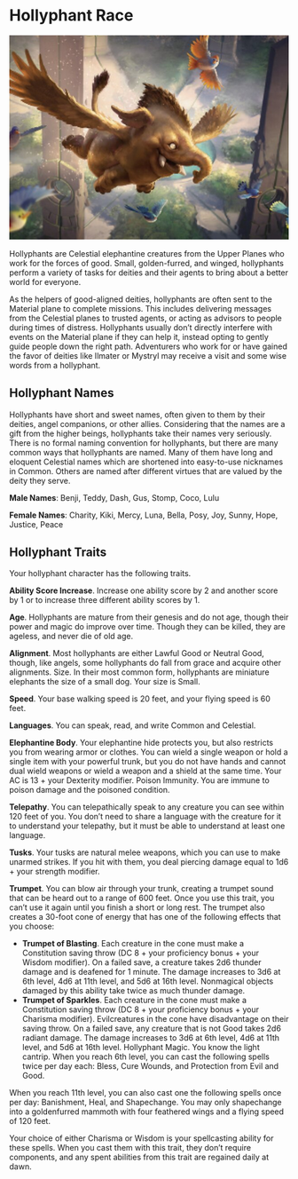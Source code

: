 # Hollyphant Race

![hollyphant](/images/hollyphant.jpg "Hollyphant")


Hollyphants are Celestial elephantine creatures from the
Upper Planes who work for the forces of good. Small,
golden-furred, and winged, hollyphants perform a variety
of tasks for deities and their agents to bring about a
better world for everyone.

As the helpers of good-aligned deities, hollyphants are
often sent to the Material plane to complete missions.
This includes delivering messages from the Celestial
planes to trusted agents, or acting as advisors to people
during times of distress. Hollyphants usually don’t
directly interfere with events on the Material plane if they
can help it, instead opting to gently guide people down
the right path. Adventurers who work for or have gained
the favor of deities like Ilmater or Mystryl may receive a
visit and some wise words from a hollyphant.

## Hollyphant Names
Hollyphants have short and sweet names, often given to
them by their deities, angel companions, or other allies.
Considering that the names are a gift from the higher
beings, hollyphants take their names very seriously.
There is no formal naming convention for hollyphants,
but there are many common ways that hollyphants are
named. Many of them have long and eloquent Celestial
names which are shortened into easy-to-use nicknames
in Common. Others are named after different virtues that
are valued by the deity they serve.

**Male Names**: Benji, Teddy, Dash, Gus, Stomp, Coco, Lulu

**Female Names**: Charity, Kiki, Mercy, Luna, Bella, Posy,
Joy, Sunny, Hope, Justice, Peace

## Hollyphant Traits
Your hollyphant character has the following traits.

**Ability Score Increase**. Increase one ability score by
2 and another score by 1 or to increase three different
ability scores by 1.

**Age**. Hollyphants are mature from their genesis and do
not age, though their power and magic do improve over
time. Though they can be killed, they are ageless, and
never die of old age.

**Alignment**. Most hollyphants are either Lawful Good or
Neutral Good, though, like angels, some hollyphants do
fall from grace and acquire other alignments.
Size. In their most common form, hollyphants are
miniature elephants the size of a small dog. Your
size is Small.

**Speed**. Your base walking speed is 20 feet, and your
flying speed is 60 feet.

**Languages**. You can speak, read, and write Common
and Celestial.

**Elephantine Body**. Your elephantine hide protects you,
but also restricts you from wearing armor or clothes. You
can wield a single weapon or hold a single item with your
powerful trunk, but you do not have hands and cannot
dual wield weapons or wield a weapon and a shield at the
same time. Your AC is 13 + your Dexterity modifier.
Poison Immunity. You are immune to poison damage
and the poisoned condition.

**Telepathy**. You can telepathically speak to any creature
you can see within 120 feet of you. You don’t need to
share a language with the creature for it to understand
your telepathy, but it must be able to understand at least
one language.

**Tusks**. Your tusks are natural melee weapons, which
you can use to make unarmed strikes. If you hit with
them, you deal piercing damage equal to 1d6 + your
strength modifier.

**Trumpet**. You can blow air through your trunk, creating
a trumpet sound that can be heard out to a range of 600
feet. Once you use this trait, you can’t use it again until
you finish a short or long rest. The trumpet also creates
a 30-foot cone of energy that has one of the following
effects that you choose:

- **Trumpet of Blasting**. Each creature in the cone must make a Constitution saving throw (DC 8 + your proficiency bonus + your Wisdom modifier). On a failed save, a creature takes 2d6 thunder damage and is deafened for 1 minute. The damage increases to 3d6 at
6th level, 4d6 at 11th level, and 5d6 at 16th level. Nonmagical objects damaged by this ability take twice as much thunder damage.
- **Trumpet of Sparkles**. Each creature in the cone must make a Constitution saving throw (DC 8 + your proficiency bonus + your Charisma modifier). Evilcreatures in the cone have disadvantage on their saving
throw. On a failed save, any creature that is not Good takes 2d6 radiant damage. The damage increases to 3d6 at 6th level, 4d6 at 11th level, and 5d6 at 16th level. Hollyphant Magic. You know the light cantrip. When you
reach 6th level, you can cast the following spells twice per day each: Bless, Cure Wounds, and Protection from Evil and Good.

When you reach 11th level, you can also cast one the
following spells once per day: Banishment, Heal, and
Shapechange. You may only shapechange into a goldenfurred
mammoth with four feathered wings and a flying
speed of 120 feet.

Your choice of either Charisma or Wisdom is your
spellcasting ability for these spells. When you cast them
with this trait, they don’t require components, and any
spent abilities from this trait are regained daily at dawn.


